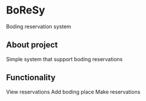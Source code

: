 # BoReSy
Boding reservation system

## About project
Simple system that support boding reservations

## Functionality
View reservations
Add boding place
Make reservations
